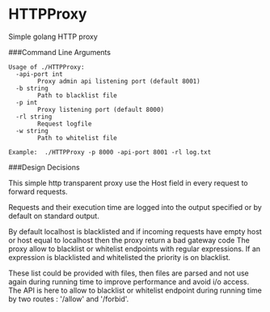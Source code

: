 # HTTPProxy
Simple golang HTTP proxy

###Command Line Arguments

```
Usage of ./HTTPProxy:
  -api-port int
    	Proxy admin api listening port (default 8001)
  -b string
    	Path to blacklist file
  -p int
    	Proxy listening port (default 8000)
  -rl string
    	Request logfile
  -w string
    	Path to whitelist file

Example:  ./HTTPProxy -p 8000 -api-port 8001 -rl log.txt
```
###Design Decisions

This simple http transparent proxy use the Host field in every request to forward requests.

Requests and their execution time are logged into the output specified or by
default on standard output.

By default localhost is blacklisted and if incoming requests have
empty host or host equal to localhost then the proxy return a bad gateway code
The proxy allow to blacklist or whitelist endpoints with regular expressions.
If an expression is blacklisted and whitelisted the priority is on blacklist.

These list could be provided with files, then files are parsed and not use again
during running time to improve performance and avoid i/o access.
The API is here to allow to blacklist or whitelist endpoint during running time
by two routes : '/allow' and '/forbid'.
